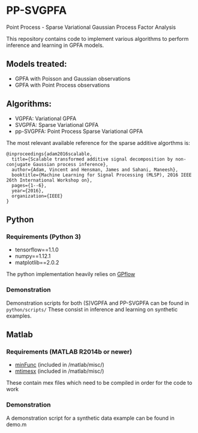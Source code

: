 # PP-SVGPFA

Point Process - Sparse Variational Gaussian Process Factor Analysis

This repository contains code to implement various algorithms
to perform inference and learning in GPFA models.

## Models treated:
* GPFA with Poisson and Gaussian observations
* GPFA with Point Process observations


## Algorithms:
* VGPFA: Variational GPFA
* SVGPFA: Sparse Variational GPFA
* pp-SVGPFA: Point Process Sparse Variational GPFA

The most relevant available reference for the sparse additive algorthms is:
```
@inproceedings{adam2016scalable,
  title={Scalable transformed additive signal decomposition by non-conjugate Gaussian process inference},
  author={Adam, Vincent and Hensman, James and Sahani, Maneesh},
  booktitle={Machine Learning for Signal Processing (MLSP), 2016 IEEE 26th International Workshop on},
  pages={1--6},
  year={2016},
  organization={IEEE}
}
```

## Python

### Requirements (Python 3)
* tensorflow==1.1.0
* numpy==1.12.1
* matplotlib==2.0.2


The python implementation heavily relies on [GPflow](https://github.com/GPflow/GPflow)


### Demonstration

Demonstration scripts for both (S)VGPFA and PP-SVGPFA can be found in `python/scripts/`
These consist in inference and learning on synthetic examples.


## Matlab
### Requirements (MATLAB R2014b or newer)
* [minFunc](https://www.cs.ubc.ca/~schmidtm/Software/minFunc.html) (included in /matlab/misc/)
* [mtimesx](https://www.mathworks.com/matlabcentral/fileexchange/25977-mtimesx-fast-matrix-multiply-with-multi-dimensional-support) (included in /matlab/misc/)

These contain mex files which need to be compiled in order for the code to work

### Demonstration

A demonstration script for a synthetic data example can be found in demo.m
